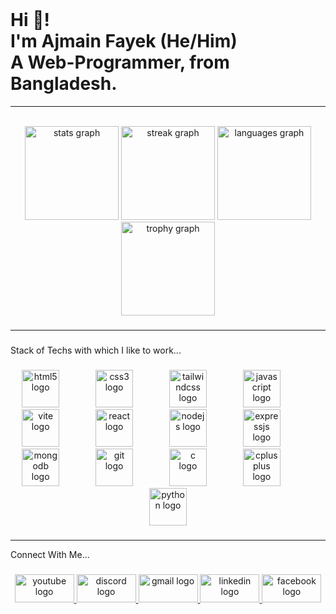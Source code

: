 <br clear="both">

###

<h1 align="left">Hi 👋! <br>I'm Ajmain Fayek (He/Him)<br>A Web-Programmer, from Bangladesh.</h1>
<hr>

<br clear="both">

<div align="center">
  <img src="https://github-readme-stats.vercel.app/api?username=Ajmain-Fayek&hide_title=false&hide_rank=false&show_icons=true&include_all_commits=true&count_private=true&disable_animations=false&theme=tokyonight&locale=en&hide_border=true&custom_title=My%20Stats" height="150" alt="stats graph"  />
  <img src="https://streak-stats.demolab.com?user=Ajmain-Fayek&locale=en&mode=daily&theme=tokyonight&hide_border=true&border_radius=24" height="150" alt="streak graph"  />
  <img src="https://github-readme-stats.vercel.app/api/top-langs?username=Ajmain-Fayek&locale=en&hide_title=false&layout=compact&card_width=320&langs_count=6&theme=tokyonight&hide_border=true" height="150" alt="languages graph"  />
  <img src="https://github-profile-trophy.vercel.app?username=Ajmain-Fayek&theme=tokyonight&column=3&row=1&margin-w=10&margin-h=10&no-frame=true" height="150" alt="trophy graph"  />
</div>

###

<hr>

###

<p align="left">Stack of Techs with which I like to work...</p>

###

<div align="center">
  <img src="https://cdn.jsdelivr.net/gh/devicons/devicon/icons/html5/html5-original.svg" height="60" alt="html5 logo"  />
  <img width="50" />
  <img src="https://cdn.jsdelivr.net/gh/devicons/devicon/icons/css3/css3-original.svg" height="60" alt="css3 logo"  />
  <img width="50" />
  <img src="https://skillicons.dev/icons?i=tailwind" height="60" alt="tailwindcss logo"  />
  <img width="50" />
  <img src="https://cdn.jsdelivr.net/gh/devicons/devicon/icons/javascript/javascript-original.svg" height="60" alt="javascript logo"  />
  <img width="50" />
  <img src="https://vite.dev/logo.svg" height="60" alt="vite logo"  />
  <img width="50" />
  <img src="https://cdn.jsdelivr.net/gh/devicons/devicon/icons/react/react-original.svg" height="60" alt="react logo"  />
  <img width="50" />
  <img src="https://cdn.jsdelivr.net/gh/devicons/devicon/icons/nodejs/nodejs-plain-wordmark.svg" height="60" alt="nodejs logo"  />
  <img width="50" />
  <img src="https://i.ibb.co.com/5cXRCq0/pngwing-com.png" height="60" alt="expressjs logo"  />
  <img width="50" />
  <img src="https://cdn.jsdelivr.net/gh/devicons/devicon/icons/mongodb/mongodb-plain-wordmark.svg" height="60" alt="mongodb logo"  />
  <img width="50" />
  <img src="https://cdn.jsdelivr.net/gh/devicons/devicon/icons/git/git-original.svg" height="60" alt="git logo"  />
  <img width="50" />
  <img src="https://cdn.jsdelivr.net/gh/devicons/devicon/icons/c/c-original.svg" height="60" alt="c logo"  />
  <img width="50" />
  <img src="https://cdn.jsdelivr.net/gh/devicons/devicon/icons/cplusplus/cplusplus-original.svg" height="60" alt="cplusplus logo"  />
  <img width="50" />
  <img src="https://cdn.jsdelivr.net/gh/devicons/devicon/icons/python/python-original.svg" height="60" alt="python logo"  />
</div>

###

<hr>

<p align="left">Connect With Me...</p>

###

<div align="center">
  <a href="https://www.youtube.com/@AjmainFayek733" target="_blank">
    <img src="https://raw.githubusercontent.com/maurodesouza/profile-readme-generator/master/src/assets/icons/social/youtube/default.svg" width="95" height="45" alt="youtube logo"  />
  </a>
  <a href="https://discordapp.com/users/ajmainfayek./" target="_blank">
    <img src="https://raw.githubusercontent.com/maurodesouza/profile-readme-generator/master/src/assets/icons/social/discord/default.svg" width="95" height="45" alt="discord logo"  />
  </a>
  <a href="mailto:ajmainfayek733@gmail.com" target="_blank">
    <img src="https://raw.githubusercontent.com/maurodesouza/profile-readme-generator/master/src/assets/icons/social/gmail/default.svg" width="95" height="45" alt="gmail logo"  />
  </a>
  <a href="https://www.linkedin.com/in/ajmainfayek733/" target="_blank">
    <img src="https://raw.githubusercontent.com/maurodesouza/profile-readme-generator/master/src/assets/icons/social/linkedin/default.svg" width="95" height="45" alt="linkedin logo"  />
  </a>
  <a href="https://www.facebook.com/AjmainFayek733" target="_blank">
    <img src="https://raw.githubusercontent.com/maurodesouza/profile-readme-generator/master/src/assets/icons/social/facebook/default.svg" width="95" height="45" alt="facebook logo"  />
  </a>
</div>

###
